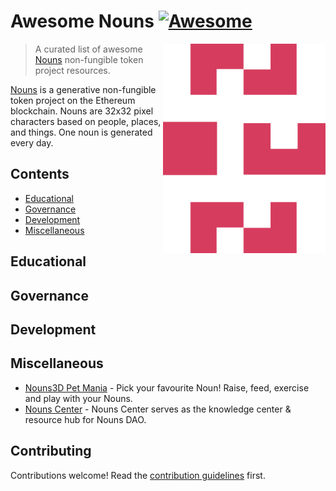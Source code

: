 # Awesome Nouns [![Awesome](https://awesome.re/badge.svg)](https://awesome.re)

<!--lint ignore double-link-->
[<img src="assets/nouns-logo.svg" align="right" width="260" alt="Nouns DAO">](https://nouns.wtf)

<!--lint ignore double-link-->
> A curated list of awesome [Nouns](https://nouns.wtf) non-fungible token project resources. 

<!--lint ignore double-link-->
[Nouns](https://nouns.wtf) is a generative non-fungible token project on the Ethereum blockchain.
Nouns are 32x32 pixel characters based on people, places, and things. One noun is generated every day.

## Contents

- [Educational](#educational)
- [Governance](#governance)
- [Development](#development)
- [Miscellaneous](#miscellaneous)

## Educational


## Governance


## Development


## Miscellaneous

- [Nouns3D Pet Mania](https://apps.apple.com/pt/app/nouns3d-pet-mania/id1623108120?l=en) - Pick your favourite Noun! Raise, feed, exercise and play with your Nouns.
- [Nouns Center](https://nouns.center/) - Nouns Center serves as the knowledge center & resource hub for Nouns DAO.

## Contributing

Contributions welcome! Read the [contribution guidelines](CONTRIBUTING.md) first.

